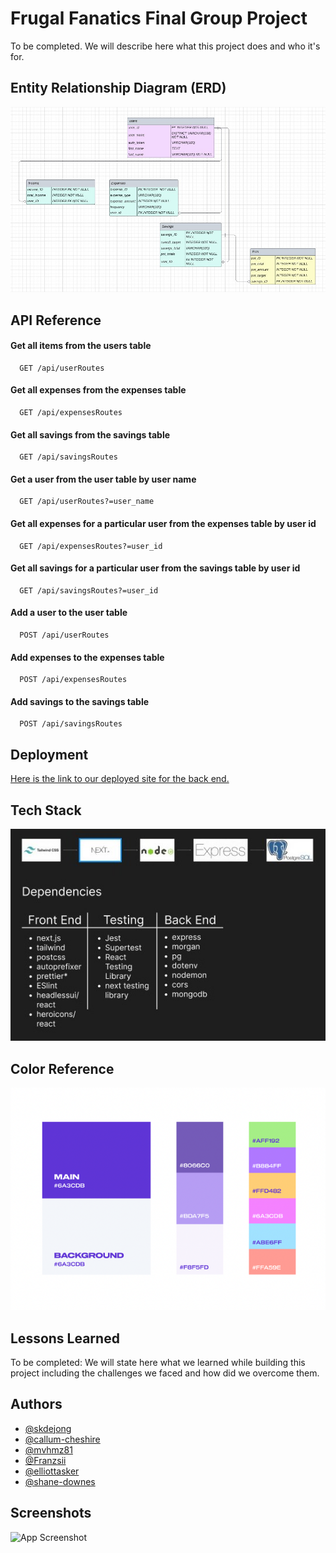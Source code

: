 
# Frugal Fanatics Final Group Project

To be completed. We will describe here what this project does and who it's for. 

## Entity Relationship Diagram (ERD)
![Alt text](ERD%20for%20Frugal%20Fanatic%20project.jpg)

## API Reference

#### Get all items from the users table

```http
  GET /api/userRoutes
```
#### Get all expenses from the expenses table

```http
  GET /api/expensesRoutes
```
#### Get all savings from the savings table

```http
  GET /api/savingsRoutes
```

#### Get a user from the user table by user name

```http
  GET /api/userRoutes?=user_name
```

#### Get all expenses for a particular user from the expenses table by user id

```http
  GET /api/expensesRoutes?=user_id
```

#### Get all savings for a particular user from the savings table by user id

```http
  GET /api/savingsRoutes?=user_id
```

#### Add a user to the user table

```http
  POST /api/userRoutes
```

#### Add expenses to the expenses table

```http
  POST /api/expensesRoutes
```

#### Add savings to the savings table

```http
  POST /api/savingsRoutes
```


## Deployment

[Here is the link to our deployed site for the back end.](https://frugalfanaticsbackend.onrender.com/api/userRoutes)


## Tech Stack

![Alt text](Tech%20Stack%20for%20Frugal%20Fanatics%20Project.jpg)


## Color Reference

![Color Reference](Color%20scheme%20for%20Frugal%20Fanatics%20project.png)


## Lessons Learned

To be completed: We will state here what we learned while building this project including the challenges we faced and how did we overcome them.


## Authors

- [@skdejong](107569008+skdejong@users.noreply.github.com)
- [@callum-cheshire](84125856+callum-cheshire@users.noreply.github.com)
- [@mvhmz81](110194915+mvhmz81@users.noreply.github.com)
- [@Franzsii](112544263+Franzsii@users.noreply.github.com)
- [@elliottasker](113646037+elliottasker@users.noreply.github.com)
- [@shane-downes](112191948+shane-downes@users.noreply.github.com)


## Screenshots

![App Screenshot](https://via.placeholder.com/468x300?text=App+Screenshot+Here)
